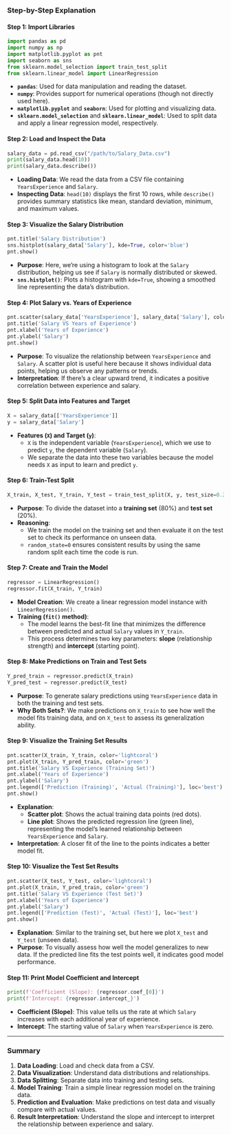 ### Step-by-Step Explanation

#### Step 1: Import Libraries
```python
import pandas as pd
import numpy as np
import matplotlib.pyplot as pnt
import seaborn as sns
from sklearn.model_selection import train_test_split
from sklearn.linear_model import LinearRegression
```

- **`pandas`**: Used for data manipulation and reading the dataset.
- **`numpy`**: Provides support for numerical operations (though not directly used here).
- **`matplotlib.pyplot`** and **`seaborn`**: Used for plotting and visualizing data.
- **`sklearn.model_selection`** and **`sklearn.linear_model`**: Used to split data and apply a linear regression model, respectively.

#### Step 2: Load and Inspect the Data
```python
salary_data = pd.read_csv("/path/to/Salary_Data.csv")
print(salary_data.head(10))
print(salary_data.describe())
```

- **Loading Data**: We read the data from a CSV file containing `YearsExperience` and `Salary`.
- **Inspecting Data**: `head(10)` displays the first 10 rows, while `describe()` provides summary statistics like mean, standard deviation, minimum, and maximum values.

#### Step 3: Visualize the Salary Distribution
```python
pnt.title('Salary Distribution')
sns.histplot(salary_data['Salary'], kde=True, color='blue')
pnt.show()
```

- **Purpose**: Here, we’re using a histogram to look at the `Salary` distribution, helping us see if `Salary` is normally distributed or skewed.
- **`sns.histplot()`**: Plots a histogram with `kde=True`, showing a smoothed line representing the data’s distribution.

#### Step 4: Plot Salary vs. Years of Experience
```python
pnt.scatter(salary_data['YearsExperience'], salary_data['Salary'], color='lightcoral')
pnt.title('Salary VS Years of Experience')
pnt.xlabel('Years of Experience')
pnt.ylabel('Salary')
pnt.show()
```

- **Purpose**: To visualize the relationship between `YearsExperience` and `Salary`. A scatter plot is useful here because it shows individual data points, helping us observe any patterns or trends.
- **Interpretation**: If there’s a clear upward trend, it indicates a positive correlation between experience and salary.

#### Step 5: Split Data into Features and Target
```python
X = salary_data[['YearsExperience']]
y = salary_data['Salary']
```

- **Features (`X`) and Target (`y`)**: 
  - `X` is the independent variable (`YearsExperience`), which we use to predict `y`, the dependent variable (`Salary`).
  - We separate the data into these two variables because the model needs `X` as input to learn and predict `y`.

#### Step 6: Train-Test Split
```python
X_train, X_test, Y_train, Y_test = train_test_split(X, y, test_size=0.2, random_state=0)
```

- **Purpose**: To divide the dataset into a **training set** (80%) and **test set** (20%).
- **Reasoning**: 
  - We train the model on the training set and then evaluate it on the test set to check its performance on unseen data.
  - `random_state=0` ensures consistent results by using the same random split each time the code is run.

#### Step 7: Create and Train the Model
```python
regressor = LinearRegression()
regressor.fit(X_train, Y_train)
```

- **Model Creation**: We create a linear regression model instance with `LinearRegression()`.
- **Training (`fit()` method)**: 
  - The model learns the best-fit line that minimizes the difference between predicted and actual `Salary` values in `Y_train`.
  - This process determines two key parameters: **slope** (relationship strength) and **intercept** (starting point).

#### Step 8: Make Predictions on Train and Test Sets
```python
Y_pred_train = regressor.predict(X_train)
Y_pred_test = regressor.predict(X_test)
```

- **Purpose**: To generate salary predictions using `YearsExperience` data in both the training and test sets.
- **Why Both Sets?**: We make predictions on `X_train` to see how well the model fits training data, and on `X_test` to assess its generalization ability.

#### Step 9: Visualize the Training Set Results
```python
pnt.scatter(X_train, Y_train, color='lightcoral')
pnt.plot(X_train, Y_pred_train, color='green')
pnt.title('Salary VS Experience (Training Set)')
pnt.xlabel('Years of Experience')
pnt.ylabel('Salary')
pnt.legend(['Prediction (Training)', 'Actual (Training)'], loc='best')
pnt.show()
```

- **Explanation**:
  - **Scatter plot**: Shows the actual training data points (red dots).
  - **Line plot**: Shows the predicted regression line (green line), representing the model’s learned relationship between `YearsExperience` and `Salary`.
- **Interpretation**: A closer fit of the line to the points indicates a better model fit.

#### Step 10: Visualize the Test Set Results
```python
pnt.scatter(X_test, Y_test, color='lightcoral')
pnt.plot(X_train, Y_pred_train, color='green')
pnt.title('Salary VS Experience (Test Set)')
pnt.xlabel('Years of Experience')
pnt.ylabel('Salary')
pnt.legend(['Prediction (Test)', 'Actual (Test)'], loc='best')
pnt.show()
```

- **Explanation**: Similar to the training set, but here we plot `X_test` and `Y_test` (unseen data).
- **Purpose**: To visually assess how well the model generalizes to new data. If the predicted line fits the test points well, it indicates good model performance.

#### Step 11: Print Model Coefficient and Intercept
```python
print(f'Coefficient (Slope): {regressor.coef_[0]}')
print(f'Intercept: {regressor.intercept_}')
```

- **Coefficient (Slope)**: This value tells us the rate at which `Salary` increases with each additional year of experience.
- **Intercept**: The starting value of `Salary` when `YearsExperience` is zero.

---

### Summary

1. **Data Loading**: Load and check data from a CSV.
2. **Data Visualization**: Understand data distributions and relationships.
3. **Data Splitting**: Separate data into training and testing sets.
4. **Model Training**: Train a simple linear regression model on the training data.
5. **Prediction and Evaluation**: Make predictions on test data and visually compare with actual values.
6. **Result Interpretation**: Understand the slope and intercept to interpret the relationship between experience and salary.

